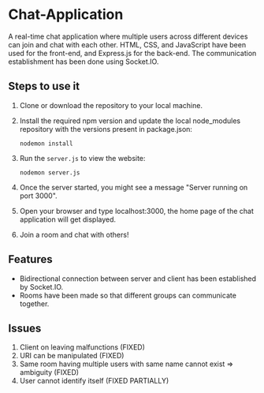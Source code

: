 # Chat-Application
A real-time chat application where multiple users across different devices can join and chat with each other. HTML, CSS, and JavaScript have been used for the front-end, and Express.js for the back-end. The communication establishment has been done using Socket.IO.

## Steps to use it

1. Clone or download the repository to your local machine.

2. Install the required npm version and update the local node_modules repository with the versions present in package.json:
   ```
   nodemon install
   ```

3. Run the `server.js` to view the website:
   ```
   nodemon server.js
   ```

4. Once the server started, you might see a message "Server running on port 3000".

5. Open your browser and type localhost:3000, the home page of the chat application will get displayed.

6. Join a room and chat with others!

## Features

- Bidirectional connection between server and client has been established by Socket.IO.
- Rooms have been made so that different groups can communicate together.


## Issues

1. Client on leaving malfunctions (FIXED)
2. URI can be manipulated (FIXED)
3. Same room having multiple users with same name cannot exist => ambiguity (FIXED)
4. User cannot identify itself (FIXED PARTIALLY)